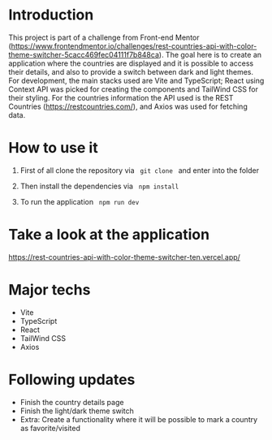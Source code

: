# Introduction

This project is part of a challenge from Front-end Mentor (https://www.frontendmentor.io/challenges/rest-countries-api-with-color-theme-switcher-5cacc469fec04111f7b848ca).
The goal here is to create an application where the countries are displayed and it is possible to access their details, and also to provide a switch between dark and light themes.
For development, the main stacks used are Vite and TypeScript; React using Context API was picked for creating the components and TailWind CSS for their styling. For the countries information
the API used is the REST Countries (https://restcountries.com/), and Axios was used for fetching data.

# How to use it 
   
1) First of all clone the repository via <code> git clone </code>  and enter into the folder 

2) Then install the dependencies via <code> npm install </code>

3) To run the application <code> npm run dev </code>

# Take a look at the application

https://rest-countries-api-with-color-theme-switcher-ten.vercel.app/

# Major techs

- Vite
- TypeScript
- React
- TailWind CSS
- Axios

# Following updates

- Finish the country details page
- Finish the light/dark theme switch
- Extra: Create a functionality where it will be possible to mark a country as favorite/visited
